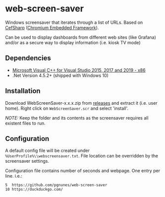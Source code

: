 web-screen-saver
==============
Windows screensaver that iterates through a list of URLs. Based on [CefSharp](https://github.com/cefsharp/CefSharp) ([Chromium Embedded Framework](https://bitbucket.org/chromiumembedded/cef/src/master/)).

Can be used to display dashboards from different web sites (like Grafana) and/or as a secure way to display information (i.e. kiosk TV mode) 

Dependencies
------------

 * [Microsoft Visual C++ for Visual Studio 2015, 2017 and 2019 - x86](https://aka.ms/vs/16/release/vc_redist.x86.exe)
* .Net Version 4.5.2+ (shipped with Windows 10)

Installation
----------------------
Download WebScreenSaver-x.x.x.zip from [releases](https://github.com/pgnunes/web-screen-saver/releases) and extract it (i.e. user home). Right click on ```WebScreenSaver.scr``` and select 'install'. 

*NOTE:* Keep the folder and its contents as the screensaver requires all existent files to run.

Configuration
----------------------
A default config file will be created under ```%UserProfile%\\webscreensaver.txt```. File location can be overridden by the screensaver settings.

Configuration file contains number of seconds and webpage. One entry per line. i.e.:
```
5  https://github.com/pgnunes/web-screen-saver
10 https://duckduckgo.com/
```